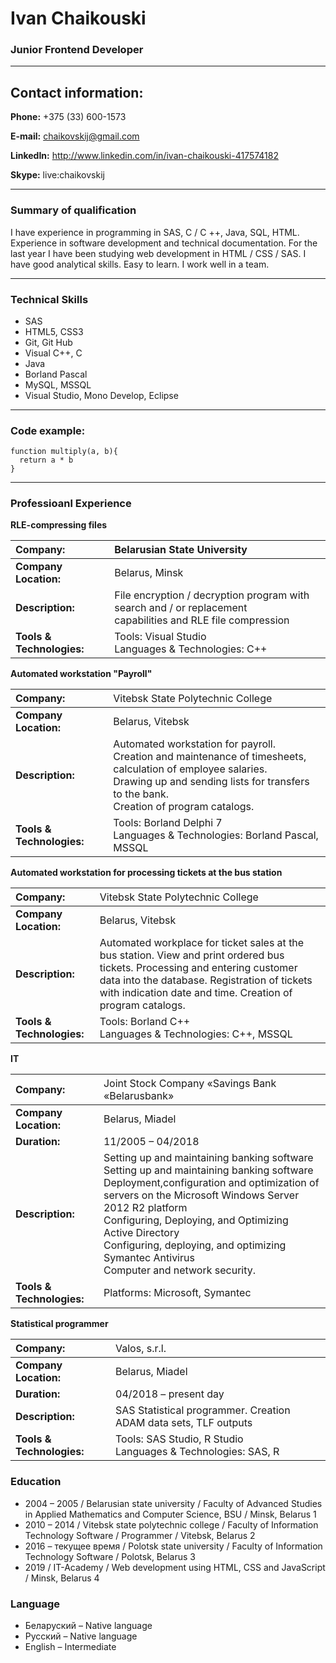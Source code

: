 # Ivan Chaikouski

### Junior Frontend Developer 
---
## Contact information: 
**Phone:** +375 (33) 600-1573

**E-mail:** chaikovskij@gmail.com 

**LinkedIn:** http://www.linkedin.com/in/ivan-chaikouski-417574182 

**Skype:** live:chaikovskij 

---
### Summary of qualification 

I have experience in programming in SAS, C / C ++, Java, SQL, HTML. Experience in software development and technical documentation. For the last year I have been studying web development in HTML / CSS / SAS.
I have good analytical skills. Easy to learn. I work well in a team.

---

### Technical Skills
* SAS 
* HTML5, CSS3 
* Git, Git Hub 
* Visual C++, C 
* Java 
* Borland Pascal 
* MySQL, MSSQL 
* Visual Studio, Mono Develop, Eclipse 

---

### Code example:
```
function multiply(a, b){
  return a * b
}
```

---

### Professioanl Experience

**RLE-compressing files**

|Company:               |Belarusian State University                                                                                |
|:----------------------|:----------------------------------------------------------------------------------------------------------|
|**Company Location:**      |Belarus, Minsk                                                                                         |
|**Description:**           |File encryption / decryption program with search and / or replacement<br/>capabilities and RLE file compression|
|**Tools & Technologies:**  |Tools: Visual Studio <br />Languages & Technologies: C++                                               |

**Automated workstation "Payroll"**

|Company:               |<span style="font-weight:normal">Vitebsk State Polytechnic College</span>                                  |
|:----------------------|:----------------------------------------------------------------------------------------------------------|
|**Company Location:**  |Belarus, Vitebsk                                                                                           |
|**Description:**       |Automated workstation for payroll.<br/>Creation and maintenance of timesheets, calculation of employee salaries.<br/> Drawing up and sending lists for transfers to the bank.<br/> Creation of program catalogs.|
|**Tools & Technologies:** |Tools: Borland Delphi 7 <br />Languages & Technologies: Borland Pascal, MSSQL                           |

**Automated workstation for processing tickets at the bus station**

|Company:               |<span style="font-weight:normal">Vitebsk State Polytechnic College </span>                                |
|:----------------------|:---------------------------------------------------------------------------------------------------------|
|**Company Location:**  |Belarus, Vitebsk                                                                                          |
|**Description:**       |Automated workplace for ticket sales at the bus station. View and print ordered bus tickets. Processing and entering customer data into the database. Registration of tickets with indication date and time. Creation of program catalogs.|
|**Tools & Technologies:**|Tools: Borland C++ <br />Languages & Technologies: C++, MSSQL                                           |

**IT**

|Company:               |<span style="font-weight:normal">Joint Stock Company «Savings Bank «Belarusbank»</span> |
|:----------------------|:---------------------------------------------------------------------------------------|
|**Company Location:**  |Belarus, Miadel                                                                         |
|**Duration:**          |11/2005 – 04/2018                                                                       |
|**Description:**       |Setting up and maintaining banking software<br/>Setting up and maintaining banking software<br/>Deployment,configuration and optimization of servers on the Microsoft Windows Server 2012 R2 platform<br/>Configuring, Deploying, and Optimizing Active Directory<br/>Configuring, deploying, and optimizing Symantec Antivirus<br/>Computer and network security.                                                                                                        |
|**Tools & Technologies:**  |Platforms: Microsoft, Symantec                                                          |

**Statistical programmer**

|Company:               |<span style="font-weight:normal">Valos, s.r.l.</span>                                   |
|:----------------------|:---------------------------------------------------------------------------------------|
|**Company Location:**      |Belarus, Miadel                                                                     |
|**Duration:**              |04/2018 – present day                                                               |
|**Description:**           |SAS Statistical programmer. Creation ADAM data sets, TLF outputs                    |
|**Tools & Technologies:**  |Tools: SAS Studio, R Studio <br />Languages & Technologies: SAS, R                  |


### Education
* 2004 – 2005 / Belarusian state university / Faculty of Advanced Studies in Applied Mathematics and Computer Science, BSU / Minsk, Belarus 1
* 2010 – 2014 / Vitebsk state polytechnic college / Faculty of Information Technology Software / Programmer / Vitebsk, Belarus 2
* 2016 – текущее время / Polotsk state university / Faculty of Information Technology Software / Polotsk, Belarus 3
* 2019 / IT-Academy / Web development using HTML, CSS and JavaScript / Minsk, Belarus 4


### Language
* Беларуский – Native language
* Русский – Native language
* English – Intermediate